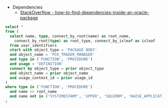 * Dependencies
  * [StackOverflow - how-to-find-dependencies-inside-an-oracle-package ](https://stackoverflow.com/questions/39246751/how-to-find-dependencies-inside-an-oracle-package)
  
````sql
select *
from (
  select name, type, connect_by_root(name) as root_name,
    connect_by_root(type) as root_type, connect_by_isleaf as isleaf
  from user_identifiers
  start with object_type = 'PACKAGE BODY'
  and object_name = 'PCK_TRADER_MANAGER'
  and type in ('FUNCTION', 'PROCEDURE')
  and usage = 'DEFINITION'
  connect by object_type = prior object_type
  and object_name = prior object_name
  and usage_context_id = prior usage_id
)
where type in ('FUNCTION', 'PROCEDURE')
  and name <> root_name 
  and name not in ('SYSTIMESTAMP', 'UPPER', 'SQLERRM', 'RAISE_APPLICATION_ERROR')
;
````
